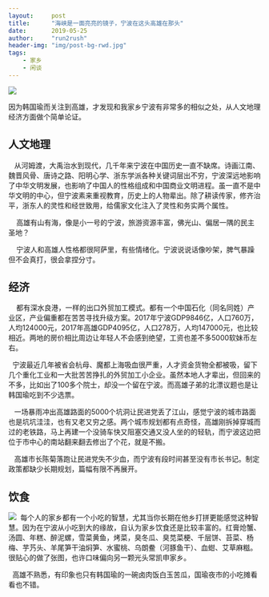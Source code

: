 ```yaml
---
layout:     post
title:      "海峡是一面亮亮的镜子，宁波在这头高雄在那头"
date:       2019-05-25
author:     "run2rush"
header-img: "img/post-bg-rwd.jpg"
tags:
    - 家乡
    - 闲谈
---
```


![](https://i.loli.net/2020/11/18/Iy2csUHDLa7F9E3.png)

因为韩国瑜而关注到高雄，才发现和我家乡宁波有非常多的相似之处，从人文地理经济方面做个简单论证。

## 人文地理 ##
&nbsp; &nbsp;从河姆渡，大禹治水到现代，几千年来宁波在中国历史一直不缺席。诗画江南、魏晋风骨、唐诗之路、阳明心学、浙东学派各种关键词层出不穷，宁波深远地影响了中华文明发展，也影响了中国人的性格组成和中国商业文明进程。虽一直不是中华文明的中心，但宁波素来重视教育，历史上的人物辈出。除了耕读传家，修齐治平，浙东人的灵性和经世致用，给儒家文化注入了灵性和务实两个属性。

&nbsp; &nbsp; 高雄有山有海，像是小一号的宁波，旅游资源丰富，佛光山、偏居一隅的民主圣地？

&nbsp; &nbsp; 宁波人和高雄人性格都很阿萨里，有些情绪化。宁波说说话像吵架，脾气暴躁但不会真打，很会拿捏分寸。
## 经济
&nbsp; &nbsp; 都有深水良港，一样的出口外贸加工模式。都有一个中国石化（同名同姓）产业区，产业偏重都在苦苦寻找升级方案。2017年宁波GDP9846亿，人口760万，人均124000元，2017年高雄GDP4095亿，人口278万，人均147000元，也比较相近。两地的房价相比周边让年轻人不会感到绝望，工资也差不多5000软妹币左右。

&nbsp;&nbsp;宁波最近几年被省会杭母、魔都上海吸血很严重，人才资金货物全都被吸，留下几个重化工业和一大批苦苦挣扎的外贸加工小企业。虽然本地人才辈出，但回来的不多，比如出了100多个院士，却没一个留在宁波。而高雄子弟的北漂议题也是让韩国瑜吃到不少选票。

&nbsp; &nbsp;一场暴雨冲出高雄路面的5000个坑洞让民进党丢了江山，感觉宁波的城市路面也是坑坑洼洼，也有又老又穷之感。两个城市规划都有点奇怪，高雄刚拆掉穿城而过的老铁路，马上再建一个没骑车快又阻塞交通又没人坐的的轻轨，而宁波这边把位于市中心的南站翻来翻去修出了个花，就是不搬。

&nbsp; &nbsp;高雄市长陈菊落跑让民进党失不少血，而宁波有段时间甚至没有市长书记。制定政策都缺少长期规划，篇幅有限不再展开。
## 饮食
![](https://i.loli.net/2020/11/18/HSVADnz5wktYNbv.jpg)&nbsp;&nbsp;每个人的家乡都有一个小吃的智慧，尤其当你长期在他乡打拼更能感觉这种智慧。因为在宁波从小吃到大的缘故，自认为家乡饮食还是比较丰富的。红膏炝蟹、汤圆、年糕、醉泥螺，雪菜黄鱼，烤菜，臭冬瓜、臭苋菜梗、千层饼、苔菜、杨梅、芋艿头、羊尾笋干油焖笋、水蜜桃、乌朗鲞（河豚鱼干）、血蚶、艾草麻糍。很贴心的做了张图，也许口味偏向另一颗光头常凯申家乡。

&nbsp;&nbsp;高雄不熟悉，有印象也只有韩国瑜的一碗卤肉饭白玉苦瓜，国瑜夜市的小吃摊看看也不错。

